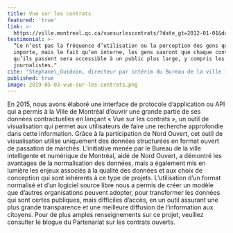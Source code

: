```yaml
---
title: Vue sur les contrats
featured: 'true'
link: >-
  https://ville.montreal.qc.ca/vuesurlescontrats/?date_gt=2012-01-01&date_lt=2017-09-30&value_gt=0&value_lt=1000000000&type=contract&offset=0&limit=20&order_by=value&order_dir=desc&procuring_entity=comite-executif;conseil-dagglomeration;conseil-municipal;fonctionnaires&activity=Arrondissements;Communications+et+relations+publiques;Développement+économique;Environnement;Foncier;Gestion+de+l'information;Immeubles+et+terrains;Infrastructures;Juridique;Organisation+et+administration;Ressources+financières;Ressources+humaines;Ressources+matérielles+et+services;Sécurité+publique;Sports,+loisirs,+culture+et+développement+social;Transport;Urbanisme+et+habitation;Autres
testimonial: >-
  “Ce n’est pas la fréquence d’utilisation ou la perception des gens qui
  importe, mais le fait qu’en interne, les gens sauront que chaque contrat
  qu’ils passent sera accessible à un public plus large, y compris les
  journalistes."
cite: "Stéphane\_Guidoin, directeur par intérim du Bureau de la ville intelligente et numérique, Ville de Montréal au sujet du site **Vue sur les contrats**"
published: true
image: 2019-05-03-vue-sur-les-contrats.png
---
```

En 2015, nous avons élaboré une interface de protocole d’application ou API qui a permis à la Ville de Montréal d’ouvrir une grande partie de ses données contractuelles en lançant « Vue sur les contrats », un outil de visualisation qui permet aux utilisateurs de faire une recherche approfondie dans cette information. Grâce à la participation de Nord Ouvert, cet outil de visualisation utilise uniquement des données structurées en format ouvert de passation de marchés. L’initiative menée par le Bureau de la ville intelligente et numérique de Montréal, aidé de Nord Ouvert, a démontré les avantages de la normalisation des données, mais a également mis en lumière les enjeux associés à la qualité des données et aux choix de conception qui sont inhérents à ce type de projets. L’utilisation d’un format normalisé et d’un logiciel source libre nous a permis de créer un modèle que d’autres organisations peuvent adopter, pour transformer les données qui sont certes publiques, mais difficiles d’accès, en un outil assurant une plus grande transparence et une meilleure diffusion de l’information aux citoyens. Pour de plus amples renseignements sur ce projet, veuillez consulter le blogue du Partenariat sur les contrats ouverts.
